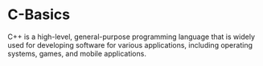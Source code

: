 # C-Basics
C++ is a high-level, general-purpose programming language that is widely used for developing software for various applications, including operating systems, games, and mobile applications.
